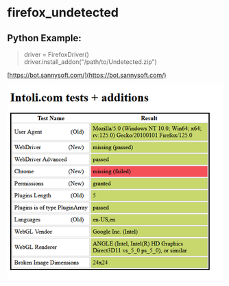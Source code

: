 # firefox_undetected

## Python Example:
> driver = FirefoxDriver()
> driver.install_addon("/path/to/Undetected.zip")

[https://bot.sannysoft.com/](https://bot.sannysoft.com/)

![alt text](https://raw.githubusercontent.com/tnsatt/firefox_undetected/main/test.png)
